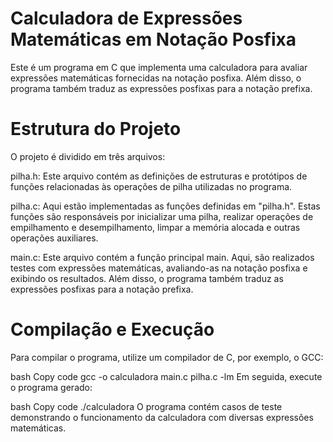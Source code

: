 # Calculadora de Expressões Matemáticas em Notação Posfixa
Este é um programa em C que implementa uma calculadora para avaliar expressões matemáticas fornecidas na notação posfixa. Além disso, o programa também traduz as expressões posfixas para a notação prefixa.

# Estrutura do Projeto
O projeto é dividido em três arquivos:

pilha.h: Este arquivo contém as definições de estruturas e protótipos de funções relacionadas às operações de pilha utilizadas no programa.

pilha.c: Aqui estão implementadas as funções definidas em "pilha.h". Estas funções são responsáveis por inicializar uma pilha, realizar operações de empilhamento e desempilhamento, limpar a memória alocada e outras operações auxiliares.

main.c: Este arquivo contém a função principal main. Aqui, são realizados testes com expressões matemáticas, avaliando-as na notação posfixa e exibindo os resultados. Além disso, o programa também traduz as expressões posfixas para a notação prefixa.

# Compilação e Execução
Para compilar o programa, utilize um compilador de C, por exemplo, o GCC:

bash
Copy code
gcc -o calculadora main.c pilha.c -lm
Em seguida, execute o programa gerado:

bash
Copy code
./calculadora
O programa contém casos de teste demonstrando o funcionamento da calculadora com diversas expressões matemáticas.
